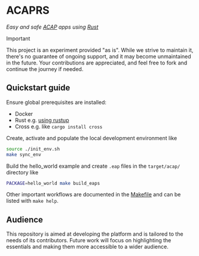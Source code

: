 # ACAPRS

_Easy and safe [ACAP] apps using [Rust]_

> [!IMPORTANT]
> This project is an experiment provided "as is".
> While we strive to maintain it, there's no guarantee of ongoing support, and it may become unmaintained in the future.
> Your contributions are appreciated, and feel free to fork and continue the journey if needed.


## Quickstart guide

Ensure global prerequisites are installed:
* Docker
* Rust e.g. [using rustup](https://www.rust-lang.org/tools/install)
* Cross e.g. like `cargo install cross`


Create, activate and populate the local development environment like
```bash
source ./init_env.sh
make sync_env
```

Build the hello_world example and create `.eap` files in the `target/acap/` directory like
```sh
PACKAGE=hello_world make build_eaps
```

Other important workflows are documented in the [Makefile](./Makefile) and can be listed with `make help`.


## Audience

This repository is aimed at developing the platform and is tailored to the needs of its contributors.
Future work will focus on highlighting the essentials and making them more accessible to a wider audience.

[ACAP]: https://axiscommunications.github.io/acap-documentation/
[Rust]: https://doc.rust-lang.org/
